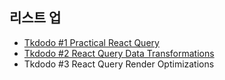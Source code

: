 ## 리스트 업

- [Tkdodo #1 Practical React Query](https://github.com/taeyoungs/Goals/blob/main/react-query/Tkdodo_%231_Practical_React_Query.md)
- [Tkdodo #2 React Query Data Transformations](https://github.com/taeyoungs/Goals/blob/main/react-query/Tkdodo_%232_React_Query_Data_Transformations.md)
- Tkdodo #3 React Query Render Optimizations

